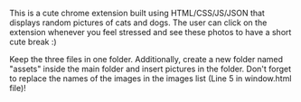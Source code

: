 This is a cute chrome extension built using HTML/CSS/JS/JSON that displays random pictures of cats and dogs. The user can click on the extension whenever you feel stressed and see these photos to have a short cute break :)

Keep the three files in one folder. Additionally, create a new folder named "assets" inside the main folder and insert pictures in the folder. Don't forget to replace the names of the images in the images list (Line 5 in window.html file)!
